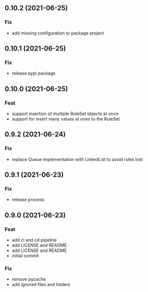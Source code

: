 ## 0.10.2 (2021-06-25)

### Fix

- add missing configuration to package project

## 0.10.1 (2021-06-25)

### Fix

- release pypi package

## 0.10.0 (2021-06-25)

### Feat

- support insertion of multiple RuleSet objects at once
- support for insert many values at ones to the RuleSet

## 0.9.2 (2021-06-24)

### Fix

- replace Queue implementation with LinkedList to avoid rules lost

## 0.9.1 (2021-06-23)

### Fix

- release process

## 0.9.0 (2021-06-23)

### Feat

- add ci and cd pipeline
- add LICENSE and README
- add LICENSE and README
- initial commit

### Fix

- remove pycache
- add ignored files and folders
